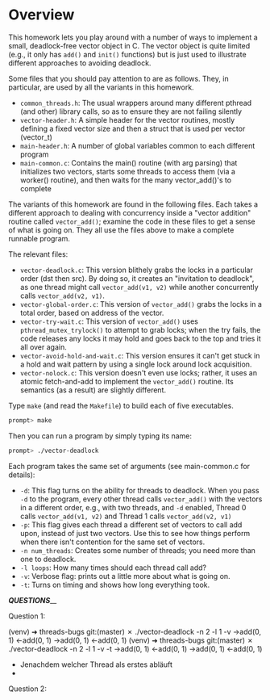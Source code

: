 
# Overview

This homework lets you play around with a number of ways to implement
a small, deadlock-free vector object in C. The vector object is quite
limited (e.g., it only has `add()` and `init()` functions) but is just
used to illustrate different approaches to avoiding deadlock.

Some files that you should pay attention to are as follows. They, in
particular, are used by all the variants in this homework.
- `common_threads.h`: The usual wrappers around many different pthread (and other) library calls, so as to ensure they are not failing silently
- `vector-header.h`: A simple header for the vector routines, mostly defining a fixed vector size and then a struct that is used per vector (vector_t)
- `main-header.h`: A number of global variables common to each different program
- `main-common.c`: Contains the main() routine (with arg parsing) that initializes two vectors, starts some threads to access them (via a worker() routine), and then waits for the many vector_add()'s to complete

The variants of this homework are found in the following files. Each takes a
different approach to dealing with concurrency inside a "vector addition"
routine called `vector_add()`; examine the code in these files to get a sense of
what is going on. They all use the files above to make a complete runnable
program. 

The relevant files:
- `vector-deadlock.c`: This version blithely grabs the locks in a particular order (dst then src). By doing so, it creates an "invitation to deadlock", as one thread might call `vector_add(v1, v2)` while another concurrently calls `vector_add(v2, v1)`.
- `vector-global-order.c`: This version of `vector_add()` grabs the locks in a total order, based on address of the vector. 
- `vector-try-wait.c`: This version of `vector_add()` uses `pthread_mutex_trylock()` to attempt to grab locks; when the try fails, the code releases any locks it may hold and goes back to the top and tries it all over again.
- `vector-avoid-hold-and-wait.c`: This version ensures it can't get stuck in a hold and wait pattern by using a single lock around lock acquisition.
- `vector-nolock.c`: This version doesn't even use locks; rather, it uses an atomic fetch-and-add to implement the `vector_add()` routine. Its semantics (as a result) are slightly different.

Type `make` (and read the `Makefile`) to build each of five executables. 

```sh
prompt> make
```

Then you can run a program by simply typing its name:

```sh
prompt> ./vector-deadlock
```

Each program takes the same set of arguments (see main-common.c for details):
- `-d`: This flag turns on the ability for threads to deadlock. When you pass `-d` to the program, every other thread calls `vector_add()` with the vectors in a different order, e.g., with two threads, and `-d` enabled, Thread 0 calls `vector_add(v1, v2)` and Thread 1 calls `vector_add(v2, v1)`
- `-p`: This flag gives each thread a different set of vectors to call add upon, instead of just two vectors. Use this to see how things perform when there isn't contention for the same set of vectors.
- `-n num_threads`: Creates some number of threads; you need more than one to deadlock.
- `-l loops`: How many times should each thread call add?
- `-v`: Verbose flag: prints out a little more about what is going on.
- `-t`: Turns on timing and shows how long everything took.


_____________QUESTIONS_______________


Question 1:

(venv) ➜  threads-bugs git:(master) ✗ ./vector-deadlock -n 2 -l 1 -v 
->add(0, 1)
<-add(0, 1)
              ->add(0, 1)
              <-add(0, 1)
(venv) ➜  threads-bugs git:(master) ✗ ./vector-deadlock -n 2 -l 1 -v -t 
              ->add(0, 1)
              <-add(0, 1)
->add(0, 1)
<-add(0, 1)


- Jenachdem welcher Thread als erstes abläuft
- 


Question 2:

